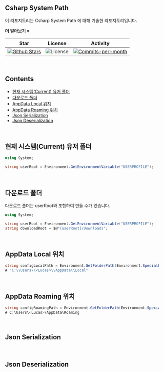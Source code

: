## Csharp System Path

이 리포지토리는 Csharp System Path 에 대해 기술한 리포지토리입니다. <br />

<a href="https://github.com/devncore/devncore"><strong>더 알아보기 »</strong></a>
 
| Star | License | Activity |
|:----:|:-------:|:--------:|
| <a href="https://github.com/devncore/docs/stargazers"><img src="https://img.shields.io/github/stars/devncore/docs" alt="Github Stars"></a> | <img src="https://img.shields.io/github/license/devncore/docs" alt="License"> | <a href="https://github.com/devncore/docs/pulse"><img src="https://img.shields.io/github/commit-activity/m/devncore/docs" alt="Commits-per-month"></a> |

<br />

## Contents

- [현재 시스템(Current) 유저 폴더](#현재-시스템(Current)-유저-폴더)
- [다운로드 폴더](#다운로드-폴더)
- [AppData Local 위치](#AppData-Local-위치)
- [AppData Roaming 위치](#AppData-Roaming-위치)
- [Json Serialization](#Json-Serialization)
- [Json Deserialization](#Json-Deserialization)

<br />


## 현재 시스템(Current) 유저 폴더
```csharp
using System;

string userRoot = Environment.GetEnvironmentVariable("USERPROFILE");
```

<br />

## 다운로드 폴더
다운로드 폴더는 userRoot와 조합하여 만들 수가 있습니다.
```csharp
using System;

string userRoot = Environment.GetEnvironmentVariable("USERPROFILE");
string downloadRoot = $@"{userRoot}/Downloads";
```

<br />

## AppData Local 위치

```csharp
string configLocalPath = Environment.GetFolderPath(Environment.SpecialFolder.LocalApplicationData);
# "C:\\Users\\<Lucas>\\AppData\\Local"
```

<br />

## AppData Roaming 위치

```csharp
string configRoamingPath = Environment.GetFolderPath(Environment.SpecialFolder.ApplicationData);
# C:\Users\<Lucas>\AppData\Roaming
```

<br />

## Json Serialization
 
 

<br />
 
## Json Deserialization


<br />
 
